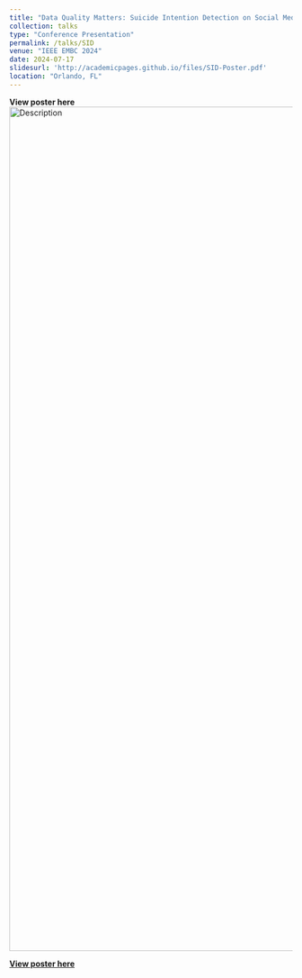 ```yaml
---
title: "Data Quality Matters: Suicide Intention Detection on Social Media Posts Using a RoBERTa-CNN"
collection: talks
type: "Conference Presentation"
permalink: /talks/SID
venue: "IEEE EMBC 2024"
date: 2024-07-17
slidesurl: 'http://academicpages.github.io/files/SID-Poster.pdf'
location: "Orlando, FL"
---
```


**View poster here**
<img src="../images/SID-Poster.png" alt="Description" width="1000" height="1500">

[**View poster here**](../images/SID-Poster.png "SID Poster")
